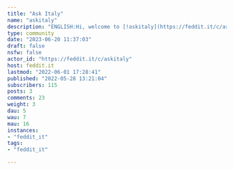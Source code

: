 ```yaml
---
title: "Ask Italy" 
name: "askitaly"
description: "ENGLISH:Hi, welcome to [!askitaly](https://feddit.it/c/askitaly)! Before you post here, you might want to read the rules. Generally, there are the instance rules: - No **NSFW/NSFL** -  No **illegal content** - No **racial** or **gender discrimination** - No **spamWe understand that for some questions it may be unavoidable to touch on the topic of illegality, discrimination, or something else. For this reason, **if your question is in good faith or if it is a particular political question, your thread will not be removed regardless but will be reviewed by a mod**. The instance admins can always decide to delete your threads, regardless of the community mods.*(NOTE: this does not mean that you can post whatever you want or that threads will never be removed. A question like I did this, is this illegal? will not be removed, but How can I do this without being fined/arrested? will be blocked. That was an extreme example, but hopefully you got it).*Last but not least, titles must be explanatory, I have a question is not ok.[TRADUZIONE ITALIANA](https://pastebin.com/t0riLy5p)"
type: community
date: "2023-06-20 11:37:03"
draft: false
nsfw: false
actor_id: "https://feddit.it/c/askitaly"
host: feddit.it
lastmod: "2022-06-01 17:28:41"
published: "2022-05-28 13:21:04"
subscribers: 115
posts: 3
comments: 23
weight: 3
dau: 5
wau: 7
mau: 16
instances:
- "feddit_it"
tags: 
- "feddit_it"

---
```

